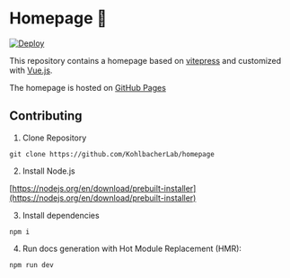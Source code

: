 # Homepage 📖

[![Deploy](https://github.com/KohlbacherLab/homepage/actions/workflows/main.yml/badge.svg)](https://github.com/KohlbacherLab/homepage/actions/workflows/main.yml)

This repository contains a homepage based on [vitepress](https://vitepress.dev/) and customized
with [Vue.js](https://vuejs.org/).

The homepage is hosted
on [GitHub Pages](https://KohlbacherLab.github.io/homepage/)

## Contributing

1. Clone Repository

```shell
git clone https://github.com/KohlbacherLab/homepage
```
2. Install Node.js

[https://nodejs.org/en/download/prebuilt-installer](https://nodejs.org/en/download/prebuilt-installer)

3. Install dependencies

```shell
npm i
```

4. Run docs generation with Hot Module Replacement (HMR):

```shell
npm run dev
```
